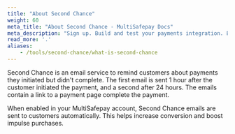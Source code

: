 ```yaml
---
title: "About Second Chance"
weight: 60
meta_title: "About Second Chance - MultiSafepay Docs"
meta_description: "Sign up. Build and test your payments integration. Explore our products and services. Use our API Reference, SDKs, and wrappers. Get support."
read_more: '.'
aliases:
    - /tools/second-chance/what-is-second-chance
---
```


Second Chance is an email service to remind customers about payments they initiated but didn't complete. The first email is sent 1 hour after the customer initiated the payment, and a second after 24 hours. The emails contain a link to a payment page complete the payment. 

When enabled in your MultiSafepay account, Second Chance emails are sent to customers automatically. This helps increase conversion and boost impulse purchases.
